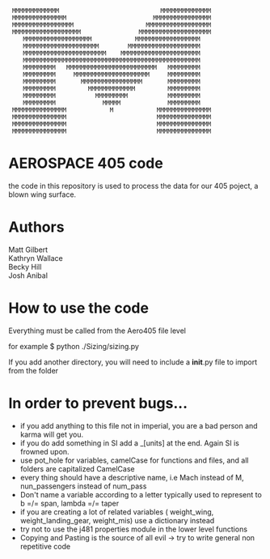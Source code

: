                                                         
     MMMMMMMMMMMMM                            MMMMMMMMMMMMMM  
     MMMMMMMMMMMMMMM                        MMMMMMMMMMMMMMMM  
     MMMMMMMMMMMMMMMMM                    MMMMMMMMMMMMMMMMMM  
     MMMMMMMMMMMMMMMMMMM                MMMMMMMMMMMMMMMMMMMM  
        MMMMMMMMMMMMMMMMMMM            MMMMMMMMMMMMMMMMMM     
        MMMMMMMMMMMMMMMMMMMMM        MMMMMMMMMMMMMMMMMMMM     
        MMMMMMMMMMMMMMMMMMMMMMM    MMMMMMMMMMMMMMMMMMMMMM      
        MMMMMMMMMMMMMMMMMMMMMMMMMMMMMMMMMMMMMMMMMMMMMMMMM     
        MMMMMMMMM   MMMMMMMMMMMMMMMMMMMMMMMMM   MMMMMMMMM     
        MMMMMMMMM     MMMMMMMMMMMMMMMMMMMMM     MMMMMMMMM     
        MMMMMMMMM       MMMMMMMMMMMMMMMMM       MMMMMMMMM     
        MMMMMMMMM         MMMMMMMMMMMMM         MMMMMMMMM     
        MMMMMMMMM           MMMMMMMMM           MMMMMMMMM     
        MMMMMMMMM             MMMMM             MMMMMMMMM     
     MMMMMMMMMMMMMMM            M            MMMMMMMMMMMMMMM  
     MMMMMMMMMMMMMMM                         MMMMMMMMMMMMMMM  
     MMMMMMMMMMMMMMM                         MMMMMMMMMMMMMMM  
     MMMMMMMMMMMMMMM                         MMMMMMMMMMMMMMM  



# AEROSPACE 405 code
the code in this repository is used to process the data for our 405 poject, a blown wing surface.

# Authors 
Matt Gilbert   
Kathryn Wallace   
Becky Hill  
Josh Anibal   

# How to use the code

Everything must be called from the Aero405 file level

for example 
$ python ./Sizing/sizing.py

If you add another directory, you will need to include a __init__.py file 
to import from the folder


# In order to prevent bugs...
-  if you add anything to this file not in imperial, you are a bad person and karma will get you.
-  if you do add something in SI add a _[units] at the end. Again SI is frowned upon.
-  use pot_hole for variables, camelCase for functions and files, and  all folders are capitalized CamelCase
-  every thing should have a descriptive name, i.e Mach instead of M, nun_passengers instead of num_pass
-  Don't name a variable according to a letter typically used to represent to b =/= span, lambda =/= taper
-  if you are creating a lot of related variables ( weight_wing, weight_landing_gear, weight_mis) use a dictionary instead
-  try not to use the j481 properties module in the lower level functions 
-  Copying and Pasting is the source of all evil -> try to write general non repetitive code 

